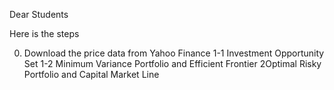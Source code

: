 Dear Students

Here is the steps

0. Download the price data from Yahoo Finance
1-1 Investment Opportunity Set
1-2 Minimum Variance Portfolio and Efficient Frontier
2Optimal Risky Portfolio and Capital Market Line
